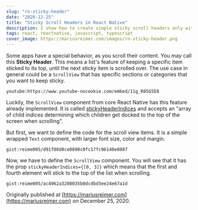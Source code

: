 ```yaml
---
slug: "rn-sticky-header"
date: "2020-12-25"
title: "Sticky Scroll Headers in React Native"
description: I show how to create simple sticky scroll headers only with React Native core components.
tags: react, reactnative, javascript, typescript
cover_image: https://mariusreimer.com/images/rn-sticky-header.png
---
```


Some apps have a special behavior, as you scroll their content. You may call this **Sticky Header**. This means a list's feature of keeping a specific item sticked to its top, until the next sticky item is scrolled over. The use case in general could be a `ScrollView` that has specific sections or categories that you want to keep sticky.

`youtube:https://www.youtube-nocookie.com/embed/11g_R85G5E8`

Luckily, the `ScrollView` component from core React Native has this feature already implemented. It is called [stickyHeaderIndices](https://reactnative.dev/docs/scrollview#stickyheaderindices) and accepts an "array of child indices determining which children get docked to the top of the screen when scrolling".

But first, we want to define the code for the scroll view items. It is a simple wrapped `Text` component, with larger font size, color and margin.

`gist:reime005/d91f00d8ce0890c0fc17fc96140e0887`

Now, we have to define the `ScrollView` component. You will see that it has the prop `stickyHeaderIndices={[0, 3]}` which means that the first and fourth element will stick to the top of the list when scrolling.

`gist:reime005/ac4962a3208035b0dcdbd3ee24e67a1d`

Originally published at [https://mariusreimer.com](https://mariusreimer.com) on December 25, 2020.
